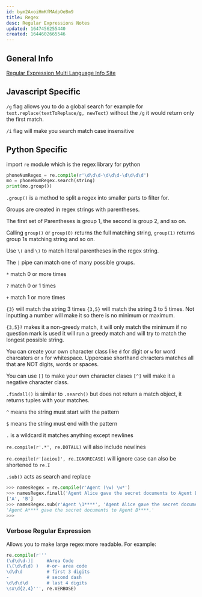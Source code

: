 ```yaml
---
id: bym2AxoiHmKfMAdpOeBm9
title: Regex
desc: Regular Expressions Notes
updated: 1647456255440
created: 1644602665546
---
```

## General Info

[Regular Expression Multi Language Info Site](https://www.regular-expressions.info/)

## Javascript Specific

```/g``` flag allows you to do a global search for example for ```text.replace(textToReplace/g, newText)``` without the ```/g``` it would return only the first match.

```/i``` flag will make you search match case insensitive

## Python Specific

import `re` module which is the regex library for python

```python
phoneNumRegex = re.compile(r'\d\d\d-\d\d\d-\d\d\d\d')
mo = phoneNumRegex.search(string)
print(mo.group())
```

`.group()` is a method to split a regex into smaller parts to filter for.

Groups are created in regex strings with parentheses.

The first set of Parentheses is group 1, the second is group 2, and so on.

Calling `group()` or `group(0)` returns the full matching string, `group(1)` returns group 1s matching string and so on.

Use `\(` and `\)` to match literal parentheses in the regex string.

The `|` pipe can match one of many possible groups.

`*` match 0 or more times

`?` match 0 or 1 times

`+` match 1 or more times

`{3}` will match the string 3 times `{3,5}` will match the string 3 to 5 times. Not inputting a number will make it so there is no minimum or maximum.

`{3,5}?` makes it a non-greedy match, it will only match the minimum if no question mark is used it will run a greedy match and will try to match the longest possible string.

You can create your own character class like `d` for digit or `w` for word charcaters or `s` for whitespace. Uppercase shorthand chracters matches all that are NOT digits, words or spaces.

You can use `[]` to make your own character clases `[^]` will make it a negative character class.

`.findall()` is similar to `.search()` but does not return a match object, it returns tuples with your matches.

`^` means the string must start with the pattern

`$` means the string must end with the pattern

`.` is a wildcard it matches anything except newlines

`re.compile(r'.*', re.DOTALL)` will also include newlines

`re.compile(r'[aeiou]', re.IGNORECASE)` will ignore case can also be shortened to `re.I`

`.sub()` acts as search and replace

```python
>>> namesRegex = re.compile(r'Agent (\w) \w*')
>>> namesRegex.finall('Agent Alice gave the secret documents to Agent Bob.')
['A', 'B']
>>> namesRegex.sub(r'Agent \1****', 'Agent Alice gave the secret documents to Agent Bob.')
'Agent A**** gave the secret documents to Agent B****.'
>>>
```

### Verbose Regular Expression

Allows you to make large regex more readable. For example:

```python
re.compile(r'''
(\d\d\d-)|     #Area Code
(\(\d\d\d) )   #-or- area code
\d\d\d         # first 3 digits
-              # second dash
\d\d\d\d       # last 4 digits
\sx\d{2,4}''', re.VERBOSE)
```
